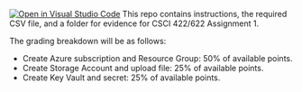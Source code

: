 [![Open in Visual Studio Code](https://classroom.github.com/assets/open-in-vscode-718a45dd9cf7e7f842a935f5ebbe5719a5e09af4491e668f4dbf3b35d5cca122.svg)](https://classroom.github.com/online_ide?assignment_repo_id=11776025&assignment_repo_type=AssignmentRepo)
This repo contains instructions, the required CSV file, and a folder for evidence for CSCI 422/622 Assignment 1.    

The grading breakdown will be as follows:
- Create Azure subscription and Resource Group: 50% of available points.
- Create Storage Account and upload file: 25% of available points.
- Create Key Vault and secret:  25% of available points.
 
